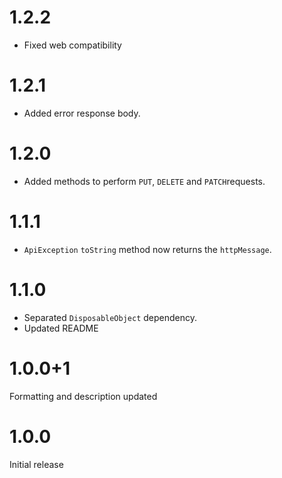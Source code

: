 # 1.2.2
* Fixed web compatibility
# 1.2.1
* Added error response body.
# 1.2.0
* Added methods to perform `PUT`, `DELETE` and `PATCH`requests.
# 1.1.1
* `ApiException` `toString` method now returns the `httpMessage`.
# 1.1.0
* Separated `DisposableObject` dependency.
* Updated README
# 1.0.0+1
Formatting and description updated
# 1.0.0
Initial release
